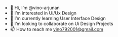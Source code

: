 - 👋 Hi, I’m @vino-arjunan
- 👀 I’m interested in Ui/Ux Design
- 🌱 I’m currently learning User Interface Design
- 💞️ I’m looking to collaborate on Ui Design Projects
- 📫 How to reach me vino792001@gmail.com

<!---
vino-arjunan/vino-arjunan is a ✨ special ✨ repository because its `README.md` (this file) appears on your GitHub profile.
You can click the Preview link to take a look at your changes.
--->
